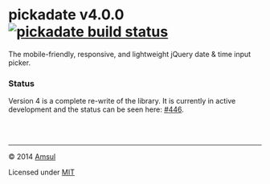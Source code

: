 # pickadate v4.0.0 [![pickadate build status](https://travis-ci.org/amsul/pickadate.js.svg?branch=4.0.0)](https://travis-ci.org/amsul/pickadate.js)

The mobile-friendly, responsive, and lightweight jQuery date & time input picker.


### Status

Version 4 is a complete re-write of the library. It is currently in active development and the status can be seen here: [#446](https://github.com/amsul/pickadate.js/issues/446).


<br><br>

---

© 2014 [Amsul](http://twitter.com/amsul_)

Licensed under [MIT](http://amsul.ca/MIT)